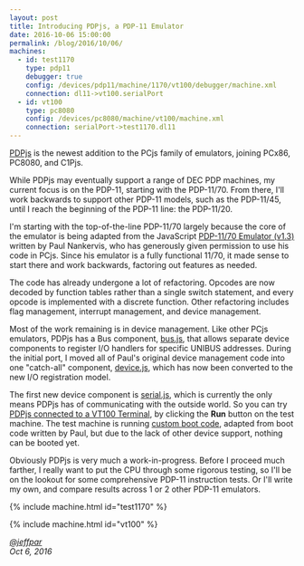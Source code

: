 ```yaml
---
layout: post
title: Introducing PDPjs, a PDP-11 Emulator
date: 2016-10-06 15:00:00
permalink: /blog/2016/10/06/
machines:
  - id: test1170
    type: pdp11
    debugger: true
    config: /devices/pdp11/machine/1170/vt100/debugger/machine.xml
    connection: dl11->vt100.serialPort
  - id: vt100
    type: pc8080
    config: /devices/pc8080/machine/vt100/machine.xml
    connection: serialPort->test1170.dl11
---
```


[PDPjs](/devices/pdp11/machine/) is the newest addition to the PCjs family of emulators, joining PCx86, PC8080, and C1Pjs.

While PDPjs may eventually support a range of DEC PDP machines, my current focus is on the PDP-11, starting with the
PDP-11/70.  From there, I'll work backwards to support other PDP-11 models, such as the PDP-11/45, until I reach the
beginning of the PDP-11 line: the PDP-11/20.

I'm starting with the top-of-the-line PDP-11/70 largely because the core of the emulator is being adapted from the
JavaScript [PDP-11/70 Emulator (v1.3)](http://skn.noip.me/pdp11/pdp11.html) written by
Paul Nankervis, who has generously given permission to use his code in PCjs.  Since his emulator is a fully functional
11/70, it made sense to start there and work backwards, factoring out features as needed.

The code has already undergone a lot of refactoring. Opcodes are now decoded by function tables rather than a single
switch statement, and every opcode is implemented with a discrete function.  Other refactoring includes flag management,
interrupt management, and device management.

Most of the work remaining is in device management.  Like other PCjs emulators, PDPjs has a Bus component,
[bus.js](/modules/pdp11/lib/bus.js), that allows separate device components to register I/O handlers for specific
UNIBUS addresses.  During the initial port, I moved all of Paul's original device management code into one "catch-all"
component, [device.js](/modules/pdp11/lib/device.js), which has now been converted to the new I/O registration model.

The first new device component is [serial.js](/modules/pdp11/lib/serial.js), which is currently the
only means PDPjs has of communicating with the outside world.  So you can try
[PDPjs connected to a VT100 Terminal](/devices/pdp11/machine/1170/vt100/), by clicking the **Run** button on the test machine.
The test machine is running [custom boot code](/apps/pdp11/boot/test/), adapted from boot code written by Paul, but due to the
lack of other device support, nothing can be booted yet.

Obviously PDPjs is very much a work-in-progress.  Before I proceed much farther, I really want to put the CPU through
some rigorous testing, so I'll be on the lookout for some comprehensive PDP-11 instruction tests.  Or I'll write my own,
and compare results across 1 or 2 other PDP-11 emulators.

{% include machine.html id="test1170" %}

{% include machine.html id="vt100" %}

*[@jeffpar](http://twitter.com/jeffpar)*  
*Oct 6, 2016*
